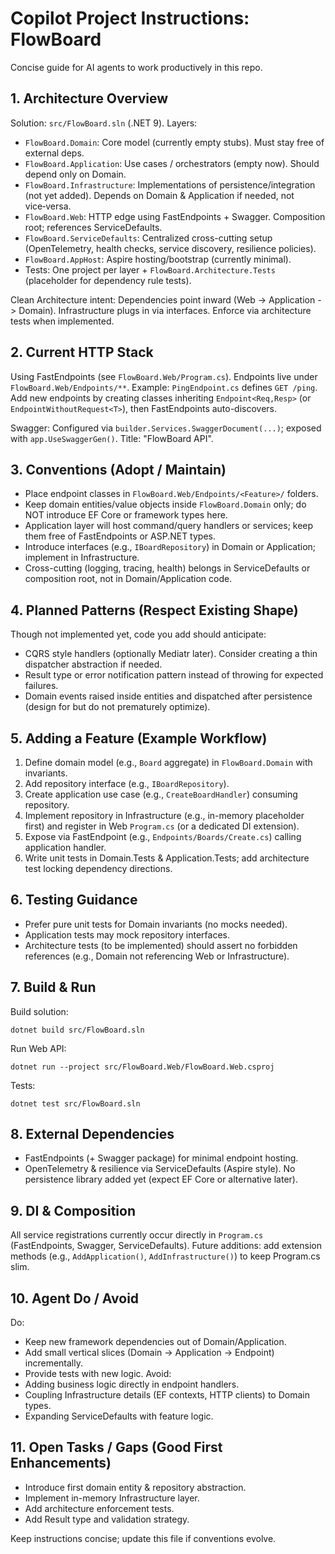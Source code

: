# Copilot Project Instructions: FlowBoard

Concise guide for AI agents to work productively in this repo.

## 1. Architecture Overview
Solution: `src/FlowBoard.sln` (.NET 9). Layers:
- `FlowBoard.Domain`: Core model (currently empty stubs). Must stay free of external deps.
- `FlowBoard.Application`: Use cases / orchestrators (empty now). Should depend only on Domain.
- `FlowBoard.Infrastructure`: Implementations of persistence/integration (not yet added). Depends on Domain & Application if needed, not vice‑versa.
- `FlowBoard.Web`: HTTP edge using FastEndpoints + Swagger. Composition root; references ServiceDefaults.
- `FlowBoard.ServiceDefaults`: Centralized cross-cutting setup (OpenTelemetry, health checks, service discovery, resilience policies).
- `FlowBoard.AppHost`: Aspire hosting/bootstrap (currently minimal).
- Tests: One project per layer + `FlowBoard.Architecture.Tests` (placeholder for dependency rule tests).

Clean Architecture intent: Dependencies point inward (Web -> Application -> Domain). Infrastructure plugs in via interfaces. Enforce via architecture tests when implemented.

## 2. Current HTTP Stack
Using FastEndpoints (see `FlowBoard.Web/Program.cs`). Endpoints live under `FlowBoard.Web/Endpoints/**`. Example: `PingEndpoint.cs` defines `GET /ping`.
Add new endpoints by creating classes inheriting `Endpoint<Req,Resp>` (or `EndpointWithoutRequest<T>`), then FastEndpoints auto-discovers.

Swagger: Configured via `builder.Services.SwaggerDocument(...)`; exposed with `app.UseSwaggerGen()`. Title: "FlowBoard API".

## 3. Conventions (Adopt / Maintain)
- Place endpoint classes in `FlowBoard.Web/Endpoints/<Feature>/` folders.
- Keep domain entities/value objects inside `FlowBoard.Domain` only; do NOT introduce EF Core or framework types here.
- Application layer will host command/query handlers or services; keep them free of FastEndpoints or ASP.NET types.
- Introduce interfaces (e.g., `IBoardRepository`) in Domain or Application; implement in Infrastructure.
- Cross-cutting (logging, tracing, health) belongs in ServiceDefaults or composition root, not in Domain/Application code.

## 4. Planned Patterns (Respect Existing Shape)
Though not implemented yet, code you add should anticipate:
- CQRS style handlers (optionally Mediatr later). Consider creating a thin dispatcher abstraction if needed.
- Result type or error notification pattern instead of throwing for expected failures.
- Domain events raised inside entities and dispatched after persistence (design for but do not prematurely optimize).

## 5. Adding a Feature (Example Workflow)
1. Define domain model (e.g., `Board` aggregate) in `FlowBoard.Domain` with invariants.
2. Add repository interface (e.g., `IBoardRepository`).
3. Create application use case (e.g., `CreateBoardHandler`) consuming repository.
4. Implement repository in Infrastructure (e.g., in-memory placeholder first) and register in Web `Program.cs` (or a dedicated DI extension).
5. Expose via FastEndpoint (e.g., `Endpoints/Boards/Create.cs`) calling application handler.
6. Write unit tests in Domain.Tests & Application.Tests; add architecture test locking dependency directions.

## 6. Testing Guidance
- Prefer pure unit tests for Domain invariants (no mocks needed).
- Application tests may mock repository interfaces.
- Architecture tests (to be implemented) should assert no forbidden references (e.g., Domain not referencing Web or Infrastructure).

## 7. Build & Run
Build solution:
```
dotnet build src/FlowBoard.sln
```
Run Web API:
```
dotnet run --project src/FlowBoard.Web/FlowBoard.Web.csproj
```
Tests:
```
dotnet test src/FlowBoard.sln
```

## 8. External Dependencies
- FastEndpoints (+ Swagger package) for minimal endpoint hosting.
- OpenTelemetry & resilience via ServiceDefaults (Aspire style).
No persistence library added yet (expect EF Core or alternative later).

## 9. DI & Composition
All service registrations currently occur directly in `Program.cs` (FastEndpoints, Swagger, ServiceDefaults). Future additions: add extension methods (e.g., `AddApplication()`, `AddInfrastructure()`) to keep Program.cs slim.

## 10. Agent Do / Avoid
Do:
- Keep new framework dependencies out of Domain/Application.
- Add small vertical slices (Domain -> Application -> Endpoint) incrementally.
- Provide tests with new logic.
Avoid:
- Adding business logic directly in endpoint handlers.
- Coupling Infrastructure details (EF contexts, HTTP clients) to Domain types.
- Expanding ServiceDefaults with feature logic.

## 11. Open Tasks / Gaps (Good First Enhancements)
- Introduce first domain entity & repository abstraction.
- Implement in-memory Infrastructure layer.
- Add architecture enforcement tests.
- Add Result type and validation strategy.

Keep instructions concise; update this file if conventions evolve.
